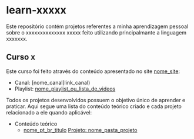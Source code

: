 # learn-xxxxx

Este repositório contém projetos referentes a minha aprendizagem pessoal sobre o xxxxxxxxxxxxxx xxxxx feito utilizando principalmante a linguagem xxxxxxx.

## Curso x

Este curso foi feito através do conteúdo apresentado no site [nome_site](link_site):

<!-- Caso youtube: -->
- Canal: [nome_canal]link_canal)
- Playlist: [nome_playlist_ou_lista_de_videos](link)

Todos os projetos desenvolvidos possuem o objetivo único de aprender e praticar. Aqui segue uma lista do conteúdo teórico criado e cada projeto relacionado a ele quando aplicável:

- Conteúdo teórico
  - [nome_pt_br_titulo](endereco_arquivo_md) [Projeto: nome_pasta_projeto](pasta_projeto)